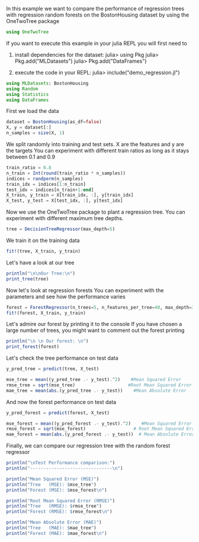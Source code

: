   In this example we want to compare the performance
  of regression trees with regression random forests
  on the BostonHousing dataset by using the OneTwoTree package
```julia
using OneTwoTree
```
  If you want to execute this example in your julia REPL you will first need to
  1) install dependencies for the dataset:
    julia>  using Pkg
    julia>  Pkg.add("MLDatasets")
    julia>  Pkg.add("DataFrames")
 
  2) execute the code in your REPL:
    julia>  include("demo_regression.jl")
```julia
using MLDatasets: BostonHousing
using Random
using Statistics
using DataFrames
```
  First we load the data
```julia
dataset = BostonHousing(as_df=false)
X, y = dataset[:]
n_samples = size(X, 1)
```
  We split randomly into training and test sets. X are the features and y are the targets
  You can experiment with different train ratios as long as it stays between 0.1 and 0.9
```julia
train_ratio = 0.8
n_train = Int(round(train_ratio * n_samples))
indices = randperm(n_samples)
train_idx = indices[1:n_train]
test_idx = indices[n_train+1:end]
X_train, y_train = X[train_idx, :], y[train_idx]
X_test, y_test = X[test_idx, :], y[test_idx]
```
  Now we use the OneTwoTree package to plant a regression tree.
  You can experiment with different maximum tree depths.
```julia
tree = DecisionTreeRegressor(max_depth=5)
```
  We train it on the training data
```julia
fit!(tree, X_train, y_train)
```
  Let's have a look at our tree
```julia
println("\n\nOur Tree:\n")
print_tree(tree)
```
  Now let's look at regression forests
  You can experiment with the parameters and see how the performance varies
```julia
forest = ForestRegressor(n_trees=5, n_features_per_tree=40, max_depth=30)
fit!(forest, X_train, y_train)
```
  Let's admire our forest by printing it to the console
  If you have chosen a large number of trees, you might want to comment out the forest printing
```julia
println("\n \n Our forest: \n")
print_forest(forest)
```

  Let's check the tree performance on test data
```julia
y_pred_tree = predict(tree, X_test)

mse_tree = mean((y_pred_tree .- y_test).^2)    #Mean Squared Error
rmse_tree = sqrt(mse_tree)                    #Root Mean Squared Error
mae_tree = mean(abs.(y_pred_tree .- y_test))    #Mean Absolute Error
```

  And now the forest performance on test data
```julia
y_pred_forest = predict(forest, X_test)

mse_forest = mean((y_pred_forest .- y_test).^2)    #Mean Squared Error
rmse_forest = sqrt(mse_forest)                  # Root Mean Squared Error
mae_forest = mean(abs.(y_pred_forest .- y_test))  # Mean Absolute Error
```


  Finally, we can compare our regression tree with the random forest regressor
```julia
println("\nTest Performance comparison:")
println("-------------------------------\n")

println("Mean Squared Error (MSE)")
println("Tree   (MSE): $mse_tree")
println("Forest (MSE): $mse_forest\n")

println("Root Mean Squared Error (RMSE)")
println("Tree   (RMSE): $rmse_tree")
println("Forest (RMSE): $rmse_forest\n")

println("Mean Absolute Error (MAE)")
println("Tree   (MAE): $mae_tree")
println("Forest (MAE): $mae_forest\n")
```